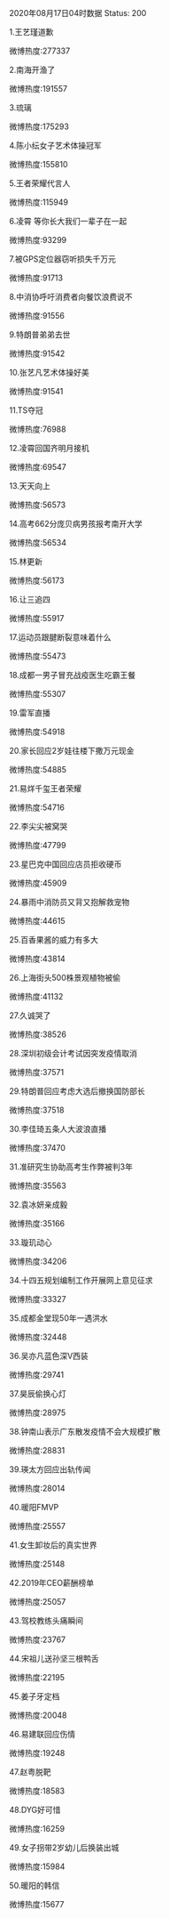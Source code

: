 2020年08月17日04时数据
Status: 200

1.王艺瑾道歉

微博热度:277337

2.南海开渔了

微博热度:191557

3.琉璃

微博热度:175293

4.陈小纭女子艺术体操冠军

微博热度:155810

5.王者荣耀代言人

微博热度:115949

6.凌霄 等你长大我们一辈子在一起

微博热度:93299

7.被GPS定位器窃听损失千万元

微博热度:91713

8.中消协呼吁消费者向餐饮浪费说不

微博热度:91556

9.特朗普弟弟去世

微博热度:91542

10.张艺凡艺术体操好美

微博热度:91541

11.TS夺冠

微博热度:76988

12.凌霄回国齐明月接机

微博热度:69547

13.天天向上

微博热度:56573

14.高考662分庞贝病男孩报考南开大学

微博热度:56534

15.林更新

微博热度:56173

16.让三追四

微博热度:55917

17.运动员跟腱断裂意味着什么

微博热度:55473

18.成都一男子冒充战疫医生吃霸王餐

微博热度:55307

19.雷军直播

微博热度:54918

20.家长回应2岁娃往楼下撒万元现金

微博热度:54885

21.易烊千玺王者荣耀

微博热度:54716

22.李尖尖被窝哭

微博热度:47799

23.星巴克中国回应店员拒收硬币

微博热度:45909

24.暴雨中消防员又背又抱解救宠物

微博热度:44615

25.百香果酱的威力有多大

微博热度:43814

26.上海街头500株景观植物被偷

微博热度:41132

27.久诚哭了

微博热度:38526

28.深圳初级会计考试因突发疫情取消

微博热度:37571

29.特朗普回应考虑大选后撤换国防部长

微博热度:37518

30.李佳琦五条人大波浪直播

微博热度:37470

31.准研究生协助高考生作弊被判3年

微博热度:35563

32.袁冰妍亲成毅

微博热度:35166

33.璇玑动心

微博热度:34206

34.十四五规划编制工作开展网上意见征求

微博热度:33327

35.成都金堂现50年一遇洪水

微博热度:32448

36.吴亦凡蓝色深V西装

微博热度:29741

37.昊辰偷换心灯

微博热度:28975

38.钟南山表示广东散发疫情不会大规模扩散

微博热度:28831

39.瑛太方回应出轨传闻

微博热度:28014

40.暖阳FMVP

微博热度:25557

41.女生卸妆后的真实世界

微博热度:25148

42.2019年CEO薪酬榜单

微博热度:25057

43.驾校教练头痛瞬间

微博热度:23767

44.宋祖儿送孙坚三根鸭舌

微博热度:22195

45.姜子牙定档

微博热度:20048

46.易建联回应伤情

微博热度:19248

47.赵粤脱靶

微博热度:18583

48.DYG好可惜

微博热度:16259

49.女子拐带2岁幼儿后换装出城

微博热度:15984

50.暖阳的韩信

微博热度:15677

